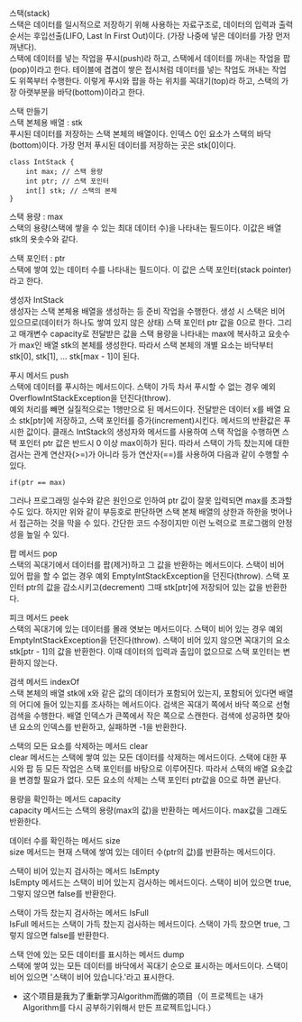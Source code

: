 스택(stack) <br>
스택은 데이터를 일시적으로 저장하기 위해 사용하는 자료구조로, 데이터의 입력과 출력 순서는 후입선출(LIFO, Last In First Out)이다. (가장 나중에 넣은 데이터를 가장 먼저 꺼낸다). <br>
스택에 데이터를 넣는 작업을 푸시(push)라 하고, 스택에서 데이터를 꺼내는 작업을 팝(pop)이라고 한다. 테이블에 겹겹이 쌓은 접시처럼 데이터를 넣는 작업도 꺼내는 작업도 위쪽부터 수행한다. 이렇게 푸시와 팝을 하는 위치를 꼭대기(top)라 하고, 스택의 가장 아랫부분을 바닥(bottom)이라고 한다.

스택 만들기 <br>
스택 본체용 배열 : stk <br>
푸시된 데이터를 저장하는 스택 본체의 배열이다. 인덱스 0인 요소가 스택의 바닥(bottom)이다. 가장 먼저 푸시된 데이터를 저장하는 곳은 stk[0]이다.

```
class IntStack {
    int max; // 스택 용량
    int ptr; // 스택 포인터
    int[] stk; // 스택의 본체
}
```

스택 용량 : max <br>
스택의 용량(스택에 쌓을 수 있는 최대 데이터 수)을 나타내는 필드이다. 이값은 배열 stk의 욧솟수와 같다.

스택 포인터 : ptr <br>
스택에 쌓여 있는 데이터 수를 나타내는 필드이다. 이 값은 스택 포인터(stack pointer)라고 한다.

생성자 IntStack <br>
생성자는 스택 본체용 배열을 생성하는 등 준비 작업을 수행한다. 생성 시 스택은 비어 있으므로(데이터가 하나도 쌓여 있지 않은 상태) 스택 포인터 ptr 값을 0으로 한다. 그리고 매개변수 capacity로 전달받은 값을 스택 용량을 나타내는 max에 복사하고 요솟수가 max인 배열 stk의 본체를 생성한다. 따라서 스택 본체의 개별 요소는 바닥부터 stk[0], stk[1], ... stk[max - 1]이 된다.

푸시 메서드 push <br>
스택에 데이터를 푸시하는 메서드이다. 스택이 가득 차서 푸시할 수 없는 경우 예외 OverflowIntStackException을 던진다(throw). <br>
예외 처리를 빼면 실질적으로는 1행만으로 된 메서드이다. 전달받은 데이터 x를 배열 요소 stk[ptr]에 저장하고, 스택 포인터를 증가(increment)시킨다. 메서드의 반환값은 푸시한 값이다. 클래스 IntStack의 생성자와 메서드를 사용하여 스택 작업을 수행하면 스택 포인터 ptr 값은 반드시 0 이상 max이하가 된다. 따라서 스택이 가득 찼는지에 대한 검사는 관계 연산자(>=)가 아니라 등가 연산자(==)를 사용하여 다음과 같이 수행할 수 있다.

```
if(ptr == max)
```

그러나 프로그래밍 실수와 같은 원인으로 인하여 ptr 값이 잘못 입력되면 max를 초과할 수도 있다. 하지만 위와 같이 부등호로 판단하면 스택 본체 배열의 상한과 하한을 벗어나서 접근하는 것을 막을 수 있다. 간단한 코드 수정이지만 이런 노력으로 프로그램의 안정성을 높일 수 있다.

팝 메서드 pop <br>
스택의 꼭대기에서 데이터를 팝(제거)하고 그 값을 반환하는 메서드이다. 스택이 비어 있어 팝을 할 수 없는 경우 예외 EmptyIntStackException을 던진다(throw). 스택 포인터 ptr의 값을 감소시키고(decrement) 그때 stk[ptr]에 저장되어 있는 값을 반환한다.

피크 메서드 peek <br>
스택의 꼭대기에 있는 데이터를 몰래 엿보는 메서드이다. 스택이 비어 있는 경우 예외 EmptyIntStackException을 던진다(throw). 스택이 비어 있지 않으면 꼭대기의 요소 stk[ptr - 1]의 값을 반환한다. 이때 데이터의 입력과 출입이 없으므로 스택 포인터는 변환하지 않는다.

검색 메서드 indexOf <br>
스택 본체의 배열 stk에 x와 같은 값의 데이터가 포함되어 있는지, 포함되어 있다면 배열의 어디에 들어 있는지를 조사하는 메서드이다. 검색은 꼭대기 쪽에서 바닥 쪽으로 선형 검색을 수행한다. 배열 인덱스가 큰쪽에서 작은 쪽으로 스캔한다. 검색에 성공하면 찾아낸 요소의 인덱스를 반환하고, 실패하면 -1을 반환한다.

스택의 모든 요소를 삭제하는 메서드 clear <br>
clear 메서드는 스택에 쌓여 있는 모든 데이터를 삭제하는 메서드이다. 스택에 대한 푸시와 팝 등 모든 작업은 스택 포인터를 바탕으로 이루어진다. 따라서 스택의 배열 요솟값을 변경할 필요가 없다. 모든 요소의 삭제는 스택 포인터 ptr값을 0으로 하면 끝난다. 

용량을 확인하는 메서드 capacity <br>
capacity 메서드는 스택의 용량(max의 값)을 반환하는 메서드이다. max값을 그래도 반환한다.

데이터 수를 확인하는 메서드 size <br>
size 메서드는 현재 스택에 쌓여 있는 데이터 수(ptr의 값)를 반환하는 메서드이다.

스택이 비어 있는지 검사하는 메서드 IsEmpty <br>
IsEmpty 메서드는 스택이 비어 있는지 검사하는 메서드이다. 스택이 비어 있으면 true, 그렇지 않으면 false를 반환한다. 

스택이 가득 찼는지 검사하는 메서드 IsFull <br>
IsFull 메서드는 스택이 가득 찼는지 검사하는 메서드이다. 스택이 가득 찼으면 true, 그렇지 않으면 false를 반환한다.

스택 안에 있는 모든 데이터를 표시하는 메서드 dump <br>
스택에 쌓여 있는 모든 데이터를 바닥에서 꼭대기 순으로 표시하는 메서드이다. 스택이 비어 있으면 '스택이 비어 있습니다.'라고 표시한다.




- 这个项目是我为了重新学习Algorithm而做的项目（이 프로젝트는 내가 Algorithm를 다시 공부하기위해서 만든 프로젝트입니다.）
